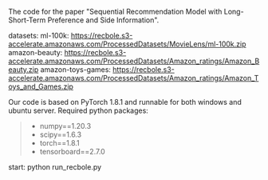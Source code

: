 The code for the paper "Sequential Recommendation Model with Long-Short-Term Preference and Side Information".




datasets:
ml-100k: https://recbole.s3-accelerate.amazonaws.com/ProcessedDatasets/MovieLens/ml-100k.zip
amazon-beauty: https://recbole.s3-accelerate.amazonaws.com/ProcessedDatasets/Amazon_ratings/Amazon_Beauty.zip
amazon-toys-games: https://recbole.s3-accelerate.amazonaws.com/ProcessedDatasets/Amazon_ratings/Amazon_Toys_and_Games.zip


Our code is based on PyTorch 1.8.1 and runnable for both windows and ubuntu server. Required python packages:

> + numpy==1.20.3
> + scipy==1.6.3
> + torch==1.8.1
> + tensorboard==2.7.0


start:
python run_recbole.py

